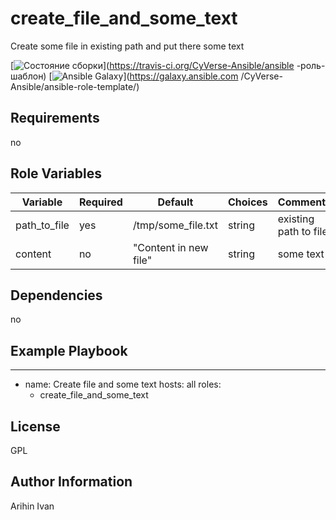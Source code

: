 create_file_and_some_text
=========

Create some file in existing path and put there some text

[![Состояние сборки](https://travis-ci.org/CyVerse-Ansible/ansible-role-template.svg?branch=master)](https://travis-ci.org/CyVerse-Ansible/ansible -роль-шаблон)
[![Ansible Galaxy](https://img.shields.io/badge/ansible--galaxy-name--of--my--role-blue.svg)](https://galaxy.ansible.com /CyVerse-Ansible/ansible-role-template/)


Requirements
------------

no

Role Variables
--------------

| Variable                | Required | Default | Choices                   | Comments                                 |
|-------------------------|----------|---------|---------------------------|------------------------------------------|
| path_to_file            | yes      | /tmp/some_file.txt| string              | existing path to file                     |
| content                 | no       |"Content in new file" | string               | some text                       |

Dependencies
------------

no

Example Playbook
----------------

---
- name: Create file and some text
  hosts: all
  roles: 
    - create_file_and_some_text

License
-------

GPL

Author Information
------------------

Arihin Ivan